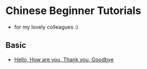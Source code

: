 # Chinese Beginner Tutorials

- for my lovely colleagues :)



## Basic
- [Hello, How are you, Thank you, Goodbye](https://www.youtube.com/watch?v=m1LWu81kWqE)



